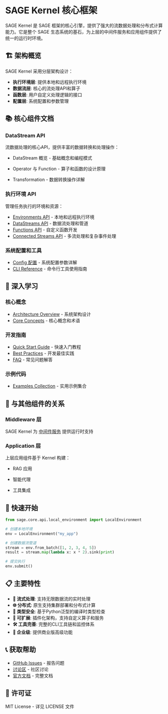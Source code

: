 # SAGE Kernel 核心框架

SAGE Kernel 是 SAGE 框架的核心引擎，提供了强大的流数据处理和分布式计算能力。它是整个 SAGE 生态系统的基石，为上层的中间件服务和应用组件提供了统一的运行时环境。

## 🏗️ 架构概览

SAGE Kernel 采用分层架构设计：

- **执行环境层**: 提供本地和远程执行环境
- **数据流层**: 核心的流处理API和算子
- **函数层**: 用户自定义处理逻辑的接口
- **配置层**: 系统配置和参数管理

## 📚 核心组件文档

### DataStream API
流数据处理的核心API，提供丰富的数据转换和处理操作：

<!-- - [DataStream 概览](datastream/datastream_intro.md) - 基础概念和编程模式 -->
- DataStream 概览 - 基础概念和编程模式
<!-- - [Operator 与 Function](datastream/datastream_function.md) - 算子和函数的设计原理 -->
- Operator 与 Function - 算子和函数的设计原理
<!-- - [Transformation](datastream/datastream_trans.md) - 数据转换操作详解 -->
- Transformation - 数据转换操作详解

### 执行环境 API
管理任务执行的环境和资源：

- [Environments API](api/environments.md) - 本地和远程执行环境
- [DataStreams API](api/datastreams.md) - 数据流处理和管道
- [Functions API](api/functions.md) - 自定义函数开发
- [Connected Streams API](api/connected-streams.md) - 多流处理和复杂事件处理

### 系统配置和工具
- [Config 配置](config/config.md) - 系统配置参数详解
- [CLI Reference](components/cli.md) - 命令行工具使用指南

## 📖 深入学习

### 核心概念
- [Architecture Overview](architecture.md) - 系统架构设计
- [Core Concepts](concepts.md) - 核心概念和术语

### 开发指南
- [Quick Start Guide](guides/quickstart.md) - 快速入门教程
- [Best Practices](best-practices.md) - 开发最佳实践
- [FAQ](faq.md) - 常见问题解答

### 示例代码
- [Examples Collection](examples/README.md) - 实用示例集合

## 🔗 与其他组件的关系

### Middleware 层
SAGE Kernel 为 [中间件服务](../middleware/service/service_intro.md) 提供运行时支持

### Application 层
上层应用组件基于 Kernel 构建：
<!-- - [RAG 应用](../applications/rag.md) -->
- RAG 应用
<!-- - [智能代理](../applications/agents.md) -->
- 智能代理
<!-- - [工具集成](../applications/tools_intro.md) -->
- 工具集成

## 🚀 快速开始

```python
from sage.core.api.local_environment import LocalEnvironment

# 创建本地环境
env = LocalEnvironment("my_app")

# 创建数据流管道
stream = env.from_batch([1, 2, 3, 4, 5])
result = stream.map(lambda x: x * 2).sink(print)

# 提交执行
env.submit()
```

## 📋 主要特性

- **🔄 流式处理**: 支持无限数据流的实时处理
- **🌐 分布式**: 原生支持集群部署和分布式计算
- **🎯 类型安全**: 基于Python泛型的编译时类型检查
- **🔌 可扩展**: 插件化架构，支持自定义算子和服务
- **🛠️ 工具完善**: 完整的CLI工具链和监控体系
- **🏢 企业级**: 提供商业版高级功能

## 📞 获取帮助

- [GitHub Issues](https://github.com/intellistream/SAGE/issues) - 报告问题
- [讨论区](https://github.com/intellistream/SAGE/discussions) - 社区讨论
- [官方文档](https://intellistream.github.io/SAGE-Pub/) - 完整文档

## 📄 许可证

MIT License - 详见 LICENSE 文件
